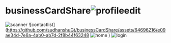 # businessCardShare![profileedit](https://github.com/sudhanshuGt/businessCardShare/assets/64696216/10dbd8ae-1cc0-4159-8e29-a857460f725d)
![scanner](https://github.com/sudhanshuGt/businessCardShare/assets/64696216/e18b6ed2-dd87-4cc9-93c4-275744964e09)
![contactlist](https://github.com/sudhanshuGt/businessCardShare/assets/64696216/e09ae34d-7e6a-4ab0-ab7d-2f8b44f63248
![home](https://github.com/sudhanshuGt/businessCardShare/assets/64696216/43266cbe-6b3b-40d8-a94c-def06f8600b9)
)
![login](https://github.com/sudhanshuGt/businessCardShare/assets/64696216/6c7700c8-7fad-4e7a-aa4a-4d036c1f0bc6)
